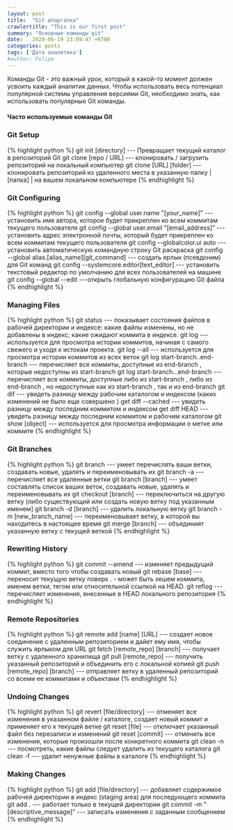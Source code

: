 ```yaml
---
layout: post
title:  "Git шпаргалка"
crawlertitle: "This is our first post"
summary: "Основные команды git"
date:   2020-06-19 23:09:47 +0700
categories: posts
tags: ['Дата аналитика']
#author: Felipe
---
```




Команды Git - это важный урок, который в какой-то момент должен усвоить каждый аналитик данных. Чтобы использовать весь потенциал популярной системы управления версиями Git, необходимо знать, как использовать популярные Git команды.

#### Часто используемые команды Git

### Git Setup

{% highlight python %}
git init [directory]   --- Превращает текущий каталог в репозиторий Git
git clone [repo / URL]   --- клонировать / загрузить репозиторий на локальный компьютер
git clone [URL] [folder]   --- клонировать репозиторий из удаленного места в указанную папку | [папка] | на вашем локальном компьютере
{% endhighlight %}

### Git Configuring

{% highlight python %}
git config --global user.name "[your_name]"   --- установить имя автора, которое будет прикреплен ко всем коммитам текущего пользователя
git config --global user.email "[email_address]" --- установить адрес электронной почты, который будет прикреплен ко всем коммитам текущего пользователя
git config --globalcolor.ui auto  --- установить автоматическую командную строку Git раскраска
git config --global alias.[alias_name][git_command]    --- создать ярлык (псевдоним) для Git команд
git config --systemcore.editor[text_editor]    --- установить текстовый редактор по умолчанию для всех пользователей на машине
git config --global --edit   ---открыть глобальную конфигурацию Git файла
{% endhighlight %}

###  Managing Files

{% highlight python %}
git status   --- показывает состояния файлов в рабочей директории и индексе: какие файлы изменены, но не добавлены в индекс; какие ожидают коммита в индексе.
git log    --- используется для просмотра истории коммитов, начиная с самого свежего и уходя к истокам проекта. 
git log --all     --- используется для просмотра истории коммитов из всех веток
git log start-branch..end-branch    --- перечисляет все коммиты, доступные из end-branch , которые недоступны из start-branch
git log start-branch...end-branch    --- перечисляет все коммиты, доступные либо из start-branch , либо из end-branch , но недоступные как из start-branch , так и из end-branch 
git dif   --- увидеть разницу между рабочим каталогом и индексом (каких изменений не было еще совершено )
get diff --cached    --- увидеть разницу между последним коммитом и индексом
get diff HEAD     --- увидеть разницу между последним коммитом и рабочим каталогом
git show [object]     --- используется для просмотра информации о метке или коммите 
{% endhighlight %}

### Git Branches

{% highlight python %}
git branch   --- умеет перечислять ваши ветки, создавать новые, удалять и переименовывать их
git branch -a     --- перечисляет все удаленные ветки
git branch [branch]     --- умеет составлять список ваших веток, создавать новые, удалять и переименовывать их
git checkout [branch]   --- переключиться на другую ветку (либо существующий или создать новую ветку под указанным именем]
git branch -d [branch]    --- удалить локальную ветку
git branch -m [new_branch_name]   --- переименовывает ветку, в которой вы находитесь в настоящее время
git merge [branch]    --- объединият указанную ветку с текущей веткой
{% endhighlight %}

### Rewriting History

{% highlight python %}
git commit --amend     --- изменяет предыдущий коммит, вместо того чтобы создавать новый
git rebase [base]     --- переносит текущую ветку поверх <base>. <base> - может быть хешем коммита, именем ветки, тегом или относительной ссылкой на HEAD.
git reflog    --- перечисляет изменения, внесенные в HEAD локального репозитория
{% endhighlight %}

### Remote Repositories

{% highlight python %}
git remote add [name] [URL]    --- создает новое соединение с удаленным репозиторием и дайет ему имя, чтобы служить ярлыком для URL
git fetch [remote_repo] [branch]    --- получает ветку с удаленного хранилища
git pull [remote_repo]     --- получить указанный репозиторий и объединить его с локальной копией
git push [remote_repo] [branch]    --- отправляет ветку в удаленный репозиторий со всеми ее коммитами и объектами
{% endhighlight %}

### Undoing Changes

{% highlight python %}
git revert [file/directory]    --- отменяет все изменения в указанном файле / каталоге, создает новый коммит и применяет его к текущей ветке
git reset [file]    --- отключает указанный файл без перезаписи и изменений
git reset [commit]   --- отменить все изменения, которые произошли после конкретного коммита
git clean -n    --- посмотреть, какие файлы следует удалить из текущего каталога
git clean -f    --- удалит ненужные файлы в каталоге
{% endhighlight %}

### Making Changes

{% highlight python %}
git add [file/directory]     --- добавляет содержимое рабочей директории в индекс (staging area) для последующего коммита
git add .    --- работает только в текущей директории
git commit -m "[descriptive_message]"   --- записать изменения с заданным сообщением
{% endhighlight %}



<!---

sudo apt-get install git

git --version

Вы увидите сообщение:

{% highlight python %}
git version 2.29.2.windows.2
{% endhighlight %}

{% highlight python %}
git config --global user.name "Analitik Datascientistov"
# вводите своё имя или ник латиницей и в кавычках
{% endhighlight %}


{% highlight python %}
git config --global user.email analitikds@yandex.com
# здесь нужно ввести свой реальный e-mail
{% endhighlight %}

роверьте, что получилось: выполните команду git config с опцией --list (англ. list,
«список»):

{% highlight python %}
git config --list
# вывели в окно командной строки список всех свойств конфига
{% endhighlight %}

--->

<!---

ssh

git remote -v
git remote set-url origin git@github.com:p1aton/p1aton.github.io.git
git remote -v
git push

git branch -a посмотреть все ветки
git checkout next-js переключится на другую ветку (пример next-js )
--->

<!---
git branch - смотрим ветку
git checkout -b images - создаем новую ветку и заходим в нее 
git branch -a посмотреть все ветки

git remote -v - команда показывает имя удаленного репо, если такой имеется в наличии. Ключ –v показывает путь к удаленному репо.
git pull upstream master - проверить и скачать изменения с удаленного репозитория
git remote add upstream(имя) ссылка на репо - добавить удаленный репозиторий

git diff master - показывает разницу
git diff ...master - из мастер к нам
git diff master... - из другого репо к нам

git commit --amend --no-edit - внести изменения в последний комит (добовляемся к текущему коммиту)

git pull address(url gitrepo) master - обновляемся с основного репо
git push - отпровляем в свой форк


Лучше да. Но можно и не обязательно. Разницу все равно будет смотреть с твоей стороны в мою, а не наоборот. И если конфликтов не будет, то все итак норм залетит.
А вообще, на будущее, лучше делать так:
1. Перед началом выполнения задачи переключаешься в мастер и делает пулл с основного проекта.
2. Делаешь новую ветку.
3. Коммитишь и пушишь в гитхаб.
4. Отправляешь ПР
5. После принятия ПР локально дропаешь эту ветку и забываешь про нее

Теперь можешь локально дропнуть бранч git branch -D branchName



Андрей
а если ветку мастер сначала сохранил и закоммитил? он мне в github пишет что различий нет

Перейти на мастер
git checkout master
Стереть последний коммит
git reset HEAD~
Ну и заменить что есть на мастере
git push -f origin master




    общий сценарий заключается в следующем: я забыл создать новую ветку для новой функции, и делает всю работу в старую ветку. Я поручил всю" старую "работу главной ветви, и я хочу, чтобы моя новая ветвь выросла из"Мастера". Я не сделал ни одного заявления о своей новой работе. Вот отраслевая структура: "мастер"->"Old_feature"

    git stash 
    git checkout master
    git checkout -b "New_branch"
    git stash apply

    https://pingvinus.ru/git/1718


--->


